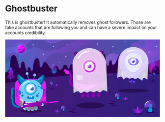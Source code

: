 # Ghostbuster

This is ghostbuster! It automatically removes ghost followers. Those are fake accounts that are following you and can have a severe impact on your accounts credibility.

![A scared monster that is hunting some ghosts on a lonely planet](ghostbuster.png)

